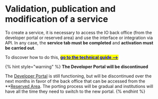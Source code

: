 # Validation, publication and modification of a service

To create a service, it is necessary to access the IO back office (from the developer portal or reserved area) and use the interface or integration via API. In any case, the **service tab must be completed** and **activation must be carried out**.

To discover how to do this, [<mark style="color:blue;">**go to the technical guide -->**</mark>](https://docs.pagopa.it/io-guida-tecnica/?)

{% hint style="warning" %}
**The Developer Portal will be discontinued**

The [Developer Portal](https://developer.io.italia.it/) is still functioning, but will be discontinued over the next months in favor of the back office that can be accessed from the \*\*[Reserved Area](https://www.pagopa.it/it/self-care/). The porting process will be gradual and institutions will have all the time they need to switch to the new portal.
{% endhint %}
